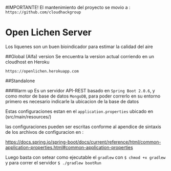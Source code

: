 #IMPORTANTE! El mantenimiento del proyecto se movio a : `https://github.com/cloudhackgroup`

# Open Lichen Server
Los liquenes son un buen bioindicador para estimar la calidad del aire

##Global (Alfa) version
Se encuentra la version actual corriendo en un cloudhost en Heroku

`https://openlichen.herokuapp.com`

##Standalone

###Warm up
Es un servidor API-REST basado en `Spring Boot 2.0.6`, y como motor de base
de datos `MongoDB`, para poder correrlo en su entorno primero es necesario 
indicarle la ubicacion de la base de datos

Estas configuraciones estan en el `application.properties` ubicado en 
(src/main/resources/)

las configuraciones pueden ser escritas conforme al apendice de sintaxis de
los archivos de configuracion en :

https://docs.spring.io/spring-boot/docs/current/reference/html/common-application-properties.html#common-application-properties

Luego basta con setear como ejecutable el `gradlew` con `$ chmod +x gradlew`  
y para correr el servidor
`$ ./gradlew bootRun`







